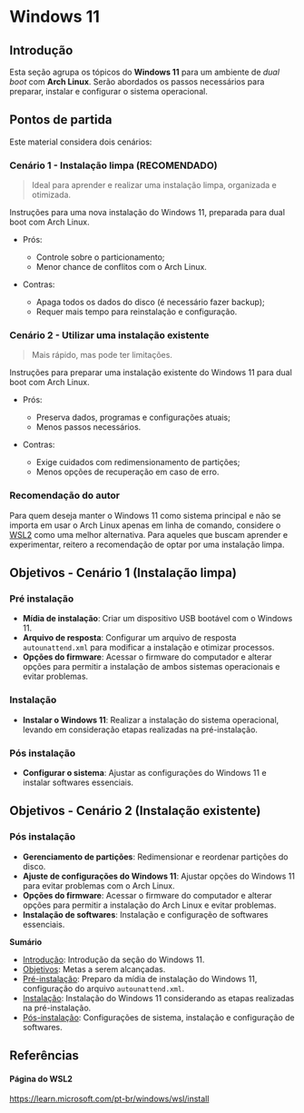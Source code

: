 # Windows 11

## Introdução

Esta seção agrupa os tópicos do **Windows 11** para um ambiente de *dual boot* com **Arch Linux**. Serão abordados os passos necessários para preparar, instalar e configurar o sistema operacional.

## Pontos de partida

Este material considera dois cenários:  

### Cenário 1 - Instalação limpa (RECOMENDADO)

> Ideal para aprender e realizar uma instalação limpa, organizada e otimizada.

Instruções para uma nova instalação do Windows 11, preparada para dual boot com Arch Linux.

* Prós: 
  * Controle sobre o particionamento; 
  * Menor chance de conflitos com o Arch Linux.  

* Contras: 
  * Apaga todos os dados do disco (é necessário fazer backup);
  * Requer mais tempo para reinstalação e configuração.

### Cenário 2 - Utilizar uma instalação existente

> Mais rápido, mas pode ter limitações.

Instruções para preparar uma instalação existente do Windows 11 para dual boot com Arch Linux.

* Prós: 
  * Preserva dados, programas e configurações atuais; 
  * Menos passos necessários.  

* Contras: 
  * Exige cuidados com redimensionamento de partições; 
  * Menos opções de recuperação em caso de erro.

### Recomendação do autor

Para quem deseja manter o Windows 11 como sistema principal e não se importa em usar o Arch Linux apenas em linha de comando, considere o [WSL2](./README.md#página-do-wsl2) como uma melhor alternativa. Para aqueles que buscam aprender e experimentar, reitero a recomendação de optar por uma instalação limpa.

## Objetivos - Cenário 1 (Instalação limpa)

### Pré instalação
* **Mídia de instalação**: Criar um dispositivo USB bootável com o Windows 11.
* **Arquivo de resposta**: Configurar um arquivo de resposta `autounattend.xml` para modificar a instalação e otimizar processos.
* **Opções do firmware**: Acessar o firmware do computador e alterar opções para permitir a instalação de ambos sistemas operacionais e evitar problemas.

### Instalação
* **Instalar o Windows 11**: Realizar a instalação do sistema operacional, levando em consideração etapas realizadas na pré-instalação.

### Pós instalação
* **Configurar o sistema**: Ajustar as configurações do Windows 11 e instalar softwares essenciais.

## Objetivos - Cenário 2 (Instalação existente)


### Pós instalação
* **Gerenciamento de partições**: Redimensionar e reordenar partições do disco.
* **Ajuste de configurações do Windows 11**: Ajustar opções do Windows 11 para evitar problemas com o Arch Linux.
* **Opções do firmware**: Acessar o firmware do computador e alterar opções para permitir a instalação do Arch Linux e evitar problemas.
* **Instalação de softwares**: Instalação e configuraçẽo de softwares essenciais.

**Sumário**

* [Introdução](./README.md#introdução): Introdução da seção do Windows 11.
* [Objetivos](./README.md#objetivos): Metas a serem alcançadas.
* [Pré-instalação](./0-pre-install/README.md): Preparo da mídia de instalação do Windows 11, configuração do arquivo `autounattend.xml`.
* [Instalação](./1-installation/README.md): Instalação do Windows 11 considerando as etapas realizadas na pré-instalação.
* [Pós-instalação](./2-post-install/README.md): Configurações de sistema, instalação e configuração de softwares.

## Referências
#### Página do WSL2
https://learn.microsoft.com/pt-br/windows/wsl/install